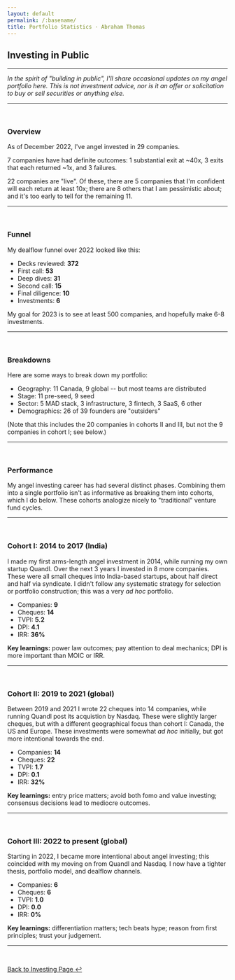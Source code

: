 ```yaml
---
layout: default
permalink: /:basename/
title: Portfolio Statistics · Abraham Thomas
---
```


## Investing in Public

----

*In the spirit of "building in public", I'll share occasional updates on my angel portfolio here.  This is not investment advice, nor is it an offer or solicitation to buy or sell securities or anything else.*

---

<br/>

### Overview

As of December 2022, I've angel invested in 29 companies.

7 companies have had definite outcomes: 1 substantial exit at ~40x, 3 exits that each returned ~1x, and 3 failures.

22 companies are "live".  Of these, there are 5 companies that I'm confident will each return at least 10x; there are 8 others that I am pessimistic about; and it's too early to tell for the remaining 11.

---

<br/>

### Funnel

My dealflow funnel over 2022 looked like this:

* Decks reviewed: **372**
* First call: **53**
* Deep dives: **31**
* Second call: **15**
* Final diligence: **10**
* Investments: **6** 

My goal for 2023 is to see at least 500 companies, and hopefully make 6-8 investments.

---

<br/>


### Breakdowns

Here are some ways to break down my portfolio:

* Geography: 11 Canada, 9 global -- but most teams are distributed 
* Stage: 11 pre-seed, 9 seed 
* Sector: 5 MAD stack, 3 infrastructure, 3 fintech, 3 SaaS, 6 other
* Demographics: 26 of 39 founders are "outsiders"

(Note that this includes the 20 companies in cohorts II and III, but not the 9 companies in cohort I; see below.)

---

<br/>


### Performance

My angel investing career has had several distinct phases.  Combining them into a single portfolio isn't as informative as breaking them into cohorts, which I do below.  These cohorts analogize nicely to "traditional" venture fund cycles.

----

<br/>


### Cohort I: 2014 to 2017 (India)

I made my first arms-length angel investment in 2014, while running my own startup Quandl.  Over the next 3 years I invested in 8 more companies.  These were all small cheques into India-based startups, about half direct and half via syndicate.  I didn't follow any systematic strategy for selection or portfolio construction; this was a very *ad hoc* portfolio.

* Companies: **9**  
* Cheques: **14**  
* TVPI: **5.2**  
* DPI: **4.1**  
* IRR: **36%**  

**Key learnings:** power law outcomes; pay attention to deal mechanics; DPI is more important than MOIC or IRR.


----

<br/>


### Cohort II: 2019 to 2021 (global)

Between 2019 and 2021 I wrote 22 cheques into 14 companies, while running Quandl post its acquistion by Nasdaq.  These were slightly larger cheques, but with a different geographical focus than cohort I: Canada, the US and Europe.  These investments were somewhat *ad hoc* initially, but got more intentional towards the end.

* Companies: **14**  
* Cheques: **22**  
* TVPI: **1.7**  
* DPI: **0.1**  
* IRR: **32%**  

**Key learnings:** entry price matters; avoid both fomo and value investing; consensus decisions lead to mediocre outcomes.  

----

<br/>

### Cohort III: 2022 to present (global)

Starting in 2022, I became more intentional about angel investing; this coincided with my moving on from Quandl and Nasdaq.  I now have a tighter thesis, portfolio model, and dealflow channels.  

* Companies: **6**  
* Cheques: **6**  
* TVPI: **1.0**  
* DPI: **0.0**  
* IRR: **0%**  

**Key learnings:** differentiation matters; tech beats hype; reason from first principles; trust your judgement.

----

<br/>

[Back to Investing Page ↩](/investing)

<br/>
<br/>